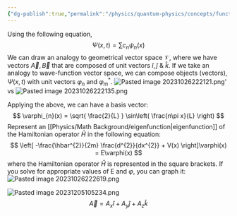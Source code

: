 ```yaml
---
{"dg-publish":true,"permalink":"/physics/quantum-physics/concepts/functional-vector-space/"}
---
```


Using the following equation, 
$$
\Psi(x,t) = \sum c_{n} \psi_{n} (x)
$$
We can draw an analogy to geometrical vector space $\mathcal{V}$, where we have vectors $\vec{A}, \vec{B}$ that are composed of unit vectors $\hat{i}, \hat{j}\ \& \ \hat{k}$. If we take an analogy to wave-function vector space, we can compose objects (vectors), $\Psi(x,t)$ with unit vectors $\varphi_{n}$ and $\varphi_{m}^{*}$. 
![Pasted image 20231026222121.png](/img/user/Attachments/Pasted%20image%2020231026222121.png)'
vs
![Pasted image 20231026222135.png](/img/user/Attachments/Pasted%20image%2020231026222135.png)

Applying the above, we can have a basis vector:
$$
\varphi_{n}(x) = \sqrt{ \frac{2}{L} } \sin\left( \frac{n\pi x}{L} \right) 
$$
Represent an [[Physics/Math Background/eigenfunction\|eigenfunction]] of the Hamiltonian operator $\hat{H}$ in the following equation: 
$$
\left[ -\frac{\hbar^{2}}{2m} \frac{d^{2}}{dx^{2}} + V(x) \right]\varphi(x) = E\varphi(x)
$$
where the Hamiltonian operator $\hat{H}$ is represented in the square brackets. If you solve for appropriate values of E and $\varphi$, you can graph it: 
![Pasted image 20231026222619.png](/img/user/Attachments/Pasted%20image%2020231026222619.png)


![Pasted image 20231205105234.png](/img/user/Attachments/Pasted%20image%2020231205105234.png)
$$
\vec{A} = A_{x} \hat{i} +  A_{y} \hat{j} + A_{z} \hat{k}
$$
